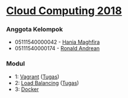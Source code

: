 # [Cloud Computing 2018]

### Anggota Kelompok
- 05111540000042 - [Hania Maghfira]
- 05111540000174 - [Ronald Andrean]

### Modul
- 1: [Vagrant] ([Tugas][Vagrant Tugas])
- 2: [Load Balancing] ([Tugas][Load Balancing Tugas])
- 3: [Docker]

[Hania Maghfira]: https://github.com/hmaghfira
[Ronald Andrean]: https://github.com/ronaldsumbayak

[Cloud Computing 2018]: https://ronaldsumbayak.github.io/cloud-computing
[Vagrant]: https://ronaldsumbayak.github.io/cloud-computing/vagrant
[Vagrant Tugas]: https://ronaldsumbayak.github.io/cloud-computing/vagrant/tugas
[Load Balancing]: https://ronaldsumbayak.github.io/cloud-computing/load-balancing
[Load Balancing Tugas]: https://ronaldsumbayak.github.io/cloud-computing/load-balancing/tugas
[Docker]: https://ronaldsumbayak.github.io/cloud-computing/docker
[Docker Tugas]: https://ronaldsumbayak.github.io/cloud-computing/docker/tugas
